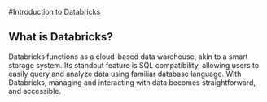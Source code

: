 #Introduction to Databricks
## What is Databricks?

Databricks functions as a cloud-based data warehouse, akin to a smart storage system. Its standout feature is SQL compatibility, allowing users to easily query and analyze data using familiar database language. With Databricks, managing and interacting with data becomes straightforward, and accessible.


